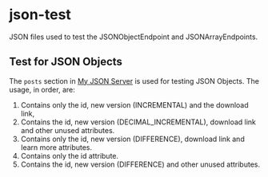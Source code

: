 # json-test
JSON files used to test the JSONObjectEndpoint and JSONArrayEndpoints.

## Test for JSON Objects

The `posts` section in [My JSON Server](https://my-json-server.typicode.com/aau-test/json-test) is used for testing JSON Objects. The usage, in order, are:
1. Contains only the id, new version (INCREMENTAL) and the download link,
2. Contains the id, new version (DECIMAL_INCREMENTAL), download link and other unused attributes.
3. Contains only the id, new version (DIFFERENCE), download link and learn more attributes.
4. Contains only the id attribute.
5. Contains the id, new version (DIFFERENCE) and other unused attributes.
